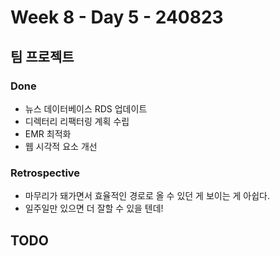 # Week 8 - Day 5 - 240823

## 팀 프로젝트
### Done
- 뉴스 데이터베이스 RDS 업데이트
- 디렉터리 리팩터링 계획 수립
- EMR 최적화
- 웹 시각적 요소 개선
### Retrospective
- 마무리가 돼가면서 효율적인 경로로 올 수 있던 게 보이는 게 아쉽다.
- 일주일만 있으면 더 잘할 수 있을 텐데! 


## TODO